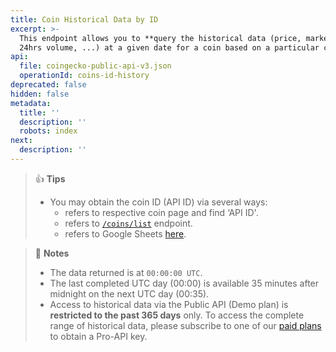 ```yaml
---
title: Coin Historical Data by ID
excerpt: >-
  This endpoint allows you to **query the historical data (price, market cap,
  24hrs volume, ...) at a given date for a coin based on a particular coin ID**
api:
  file: coingecko-public-api-v3.json
  operationId: coins-id-history
deprecated: false
hidden: false
metadata:
  title: ''
  description: ''
  robots: index
next:
  description: ''
---
```

> 👍 **Tips**
> 
> - You may obtain the coin ID (API ID) via several ways:
>   - refers to respective coin page and find ‘API ID'.
>   - refers to [`/coins/list`](/reference/coins-list) endpoint.
>   - refers to Google Sheets [here](https://docs.google.com/spreadsheets/d/1wTTuxXt8n9q7C4NDXqQpI3wpKu1_5bGVmP9Xz0XGSyU/edit?usp=sharing).

> 📘 **Notes**
> 
> - The data returned is at `00:00:00 UTC`.
> - The last completed UTC day (00:00) is available 35 minutes after midnight on the next UTC day (00:35).
> - Access to historical data via the Public API (Demo plan) is **restricted to the past 365 days** only. To access the complete range of historical data, please subscribe to one of our [paid plans](https://www.coingecko.com/en/api/pricing) to obtain a Pro-API key.